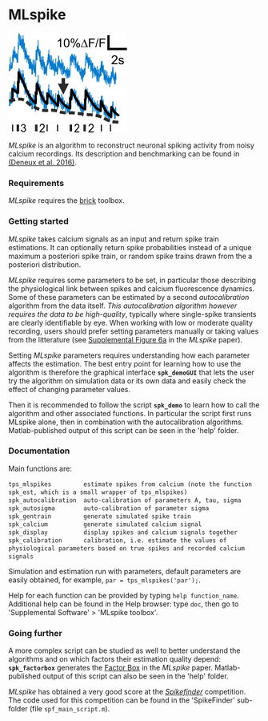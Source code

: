 # MLspike

![](help/thumbnail300x200.png)

_MLspike_ is an algorithm to reconstruct neuronal spiking activity from noisy calcium recordings. Its description and benchmarking can be found in [(Deneux et al. 2016)](http://www.nature.com/articles/ncomms12190).

### Requirements

_MLspike_ requires the [brick](https://github.com/MLspike/brick) toolbox.

### Getting started

_MLspike_ takes calcium signals as an input and return spike train estimations. It can optionally return spike probabilities instead of a unique maximum a posteriori spike train, or random spike trains drawn from the a posteriori distribution.

_MLspike_ requires some parameters to be set, in particular those describing the physiological link between spikes and calcium fluorescence dynamics. Some of these parameters can be estimated by a second _autocalibration_ algorithm from the data itself. _This autocalibration algorithm however requires the data to be high-quality_, typically where single-spike transients are clearly identifiable by eye. When working with low or moderate quality recording, users should prefer setting parameters manually or taking values from the litterature (see [Supplemental Figure 6a](https://media.nature.com/original/nature-assets/ncomms/2016/160719/ncomms12190/extref/ncomms12190-s1.pdf) in the _MLspike_ paper).

Setting _MLspike_ parameters requires understanding how each parameter affects the estimation. The best entry point for learning how to use the algorithm is therefore the graphical interface **`spk_demoGUI`** that lets the user try the algorithm on simulation data or its own data and easily check the effect of changing parameter values.

Then it is recommended to follow the script **`spk_demo`** to learn how to call the algorithm and other associated functions. In particular the script first runs MLspike alone, then in combination with the autocalibration algorithms. Matlab-published output of this script can be seen in the 'help' folder.

### Documentation

Main functions are:

    tps_mlspikes         estimate spikes from calcium (note the function spk_est, which is a small wrapper of tps_mlspikes)
    spk_autocalibration  auto-calibration of parameters A, tau, sigma
    spk_autosigma        auto-calibration of parameter sigma
    spk_gentrain         generate simulated spike train
    spk_calcium          generate simulated calcium signal
    spk_display          display spikes and calcium signals together
    spk_calibration      calibration, i.e. estimate the values of physiological parameters based on true spikes and recorded calcium signals

Simulation and estimation run with parameters, default parameters are easily obtained, for example, `par = tps_mlspikes('par');`.
 
Help for each function can be provided by typing `help function_name`.
Additional help can be found in the Help browser: type `doc`, then go to 'Supplemental Software' > 'MLspike toolbox'.
 
### Going further

A more complex script can be studied as well to better understand the algorithms and on which factors their estimation quality depend: **`spk_factorbox`** generates the [Factor Box](https://media.nature.com/original/nature-assets/ncomms/2016/160719/ncomms12190/extref/ncomms12190-s1.pdf) in the _MLspike_ paper. Matlab-published output of this script can also be seen in the 'help' folder.

_MLspike_ has obtained a very good score at the [*Spikefinder*](https://www.biorxiv.org/content/early/2017/08/19/177956) competition. The code used for this competition can be found in the 'SpikeFinder' sub-folder (file `spf_main_script.m`).

           
